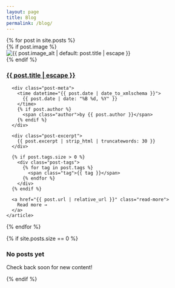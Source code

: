 ```yaml
---
layout: page
title: Blog
permalink: /blog/
---
```


<div class="posts-grid">
  {% for post in site.posts %}
    <article class="post-preview">
      {% if post.image %}
        <div class="post-thumb">
          <img src="{{ post.image | relative_url }}" alt="{{ post.image_alt | default: post.title | escape }}" style="object-position: {{ post.image_position | default: 'center center' }};">
        </div>
      {% endif %}
      <h3>
        <a href="{{ post.url | relative_url }}">
          {{ post.title | escape }}
        </a>
      </h3>

      <div class="post-meta">
        <time datetime="{{ post.date | date_to_xmlschema }}">
          {{ post.date | date: "%B %d, %Y" }}
        </time>
        {% if post.author %}
          <span class="author">by {{ post.author }}</span>
        {% endif %}
      </div>

      <div class="post-excerpt">
        {{ post.excerpt | strip_html | truncatewords: 30 }}
      </div>

      {% if post.tags.size > 0 %}
        <div class="post-tags">
          {% for tag in post.tags %}
            <span class="tag">{{ tag }}</span>
          {% endfor %}
        </div>
      {% endif %}

      <a href="{{ post.url | relative_url }}" class="read-more">
        Read more →
      </a>
    </article>
  {% endfor %}
</div>

{% if site.posts.size == 0 %}
  <div class="no-posts">
    <h3>No posts yet</h3>
    <p>Check back soon for new content!</p>
  </div>
{% endif %}
